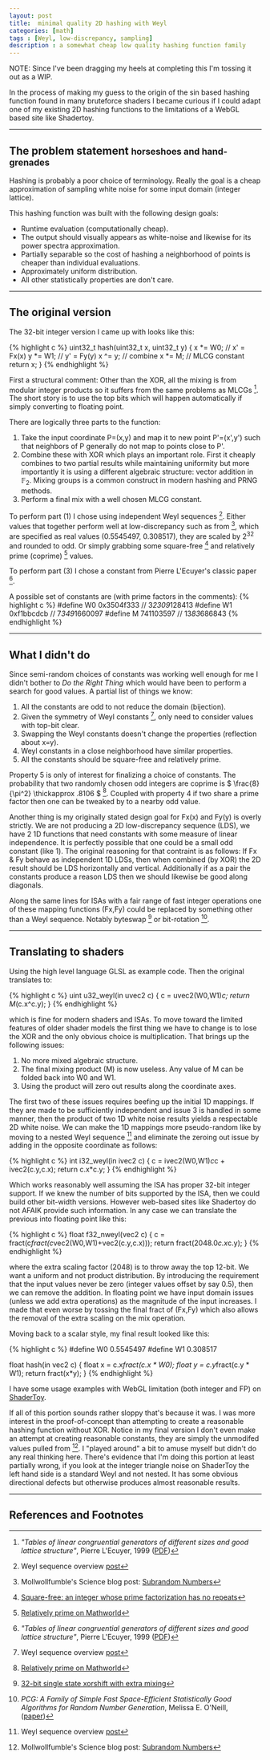 ```yaml
---
layout: post
title:  minimal quality 2D hashing with Weyl
categories: [math]
tags : [Weyl, low-discrepancy, sampling]
description : a somewhat cheap low quality hashing function family
---
```


NOTE: Since I've been dragging my heels at completing this I'm tossing it out as a WIP.

In the process of making my guess to the origin of the sin based hashing function found in many bruteforce shaders I became curious if I could adapt one of my existing 2D hashing functions to the limitations of a WebGL based site like Shadertoy.

------

The problem statement <small>horseshoes and hand-grenades</small>
------

Hashing is probably a poor choice of terminology.  Really the goal is a cheap approximation of sampling white noise for some input domain (integer lattice).

This hashing function was built with the following design goals:

* Runtime evaluation (computationally cheap).
* The output should visually appears as white-noise and likewise for its power spectra approximation.
* Partially separable so the cost of hashing a neighborhood of points is cheaper than individual evaluations.
* Approximately uniform distribution.
* All other statistically properties are don't care.

------


The original version
------

The 32-bit integer version I came up with looks like this:

{% highlight c %}
uint32_t hash(uint32_t x, uint32_t y)
{
  x *= W0;   // x' = Fx(x)
  y *= W1;   // y' = Fy(y)
  x ^= y;    // combine
  x *= M;    // MLCG constant
  return x;
}
{% endhighlight %}

First a structural comment:
Other than the XOR, all the mixing is from modular integer products so it suffers from the same problems as MLCGs [^3]. The short story is to use the top bits which will happen automatically if simply converting to floating point.

There are logically three parts to the function:

1. Take the input coordinate P=(x,y) and map it to new point P'=(x',y') such that neighbors of P generally do not map to points close to P'.
2. Combine these with XOR which plays an important role.  First it cheaply combines to two partial results while maintaining uniformity but more importantly it is using a different algebraic structure: vector addition in $\mathbb{F}_2$. Mixing groups is a common construct in modern hashing and PRNG methods.
3. Perform a final mix with a well chosen MLCG constant.

To perform part (1) I chose using independent Weyl sequences [^1].  Either values that together perform well at low-discrepancy such as from [^2], which are specified as real values (0.5545497, 0.308517), they are scaled by 2<sup>32</sup> and rounded to odd.  Or simply grabbing some square-free [^4] and relatively prime (coprime) [^5] values.

To perform part (3) I chose a constant from Pierre L'Ecuyer's classic paper [^3].

A possible set of constants are (with prime factors in the comments):
{% highlight c %}
#define W0 0x3504f333   // 3*2309*128413 
#define W1 0xf1bbcdcb   // 7*349*1660097 
#define M  741103597    // 13*83*686843
{% endhighlight %}


------


What I didn't do <small></small>
------

Since semi-random choices of constants was working well enough for me I didn't bother to *Do the Right Thing* which would have been to perform a search for good values.  A partial list of things we know:

1. All the constants are odd to not reduce the domain (bijection).
2. Given the symmetry of Weyl constants [^1], only need to consider values with top-bit clear.
3. Swapping the Weyl constants doesn't change the properties (reflection about x=y).
4. Weyl constants in a close neighborhood have similar properties.
5. All the constants should be square-free and relatively prime.

Property 5 is only of interest for finalizing a choice of constants.  The probability that two randomly chosen odd integers are coprime is $ \frac{8}{\pi^2} \thickapprox .8106 $ [^5].  Coupled with property 4 if two share a prime factor then one can be tweaked by to a nearby odd value.

Another thing is my originally stated design goal for Fx(x) and Fy(y) is overly strictly.  We are not producing a 2D low-discrepancy sequence (LDS), we have 2 1D functions that need constants with some measure of linear independence.  It is perfectly possible that one could be a small odd constant (like 1).  The original reasoning for that contraint is as follows:  If Fx & Fy behave as independent 1D LDSs, then when combined (by XOR) the 2D result should be LDS horizontally and vertical.  Additionally if as a pair the constants produce a reason LDS then we should likewise be good along diagonals.

Along the same lines for ISAs with a fair range of fast integer operations one of these mapping functions (Fx,Fy) could be replaced by something other than a Weyl sequence.  Notably byteswap [^6] or bit-rotation [^7].

------

Translating to shaders <small></small>
------

Using the high level language GLSL as example code.  Then the original translates to:

{% highlight c %}
uint u32_weyl(in uvec2 c) { c = uvec2(W0,W1)*c; return M*(c.x^c.y); }
{% endhighlight %}

which is fine for modern shaders and ISAs.  To move toward the limited features of older shader models the first thing we have to change is to lose the XOR and the only obvious choice is multiplication.  That brings up the following issues:

1. No more mixed algebraic structure.
2. The final mixing product (M) is now useless.  Any value of M can be folded back into W0 and W1.
3. Using the product will zero out results along the coordinate axes.

The first two of these issues requires beefing up the initial 1D mappings.  If they are made to be sufficiently independent and issue 3 is handled in some manner, then the product of two 1D white noise results yields a respectable 2D white noise.  We can make the 1D mappings more pseudo-random like by moving to a nested Weyl sequence [^1] and eliminate the zeroing out issue by adding in the opposite coordinate as follows:

{% highlight c %}
int i32_weyl(in ivec2 c)
{
  c = ivec2(W0,W1)*c*c + ivec2(c.y,c.x);
  return c.x*c.y;
}
{% endhighlight %}

Which works reasonably well assuming the ISA has proper 32-bit integer support. If we knew the number of bits supported by the ISA, then we could build other bit-width versions.  However web-based sites like Shadertoy do not AFAIK provide such information.  In any case we can translate the previous into floating point like this:

{% highlight c %}
float f32_nweyl(vec2 c)
{
  c = fract(c*fract(c*vec2(W0,W1)+vec2(c.y,c.x)));
  return fract(2048.0*c.x*c.y); }
{% endhighlight %}

where the extra scaling factor (2048) is to throw away the top 12-bit. We want a uniform and not product distribution. By introducing the requirement that the input values never be zero (integer values offset by say 0.5), then we can remove the addition.  In floating point we have input domain issues (unless we add extra operations) as the magnitude of the input increases.  I made that even worse by tossing the final fract of (Fx,Fy) which also allows the removal of the extra scaling on the mix operation.

Moving back to a scalar style, my final result looked like this:

{% highlight c %}
#define W0 0.5545497
#define W1 0.308517

float hash(in vec2 c)
{
  float x = c.x*fract(c.x * W0);
  float y = c.y*fract(c.y * W1);
  return fract(x*y);
}
{% endhighlight %}

I have some usage examples with WebGL limitation (both integer and FP) on [ShaderToy](https://www.shadertoy.com/user/MBR).

If all of this portion sounds rather sloppy that's because it was.  I was more interest in the proof-of-concept than attempting to create a reasonable hashing function without XOR.  Notice in my final version I don't even make an attempt at creating reasonable constants, they are simply the unmodifed values pulled from [^2].  I "played around" a bit to amuse myself but didn't do any real thinking here.  There's evidence that I'm doing this portion at least partially wrong, if you look at the integer triangle noise on ShaderToy the left hand side is a standard Weyl and not nested.  It has some obvious directional defects but otherwise produces almost reasonable results.

------

References and Footnotes
------

[^1]: Weyl sequence overview [post]({{site.base}}/math/2016/02/24/weyl.html)

[^2]: Mollwollfumble's Science blog post: [Subrandom Numbers](http://mollwollfumble.blogspot.fr/2011/03/subrandom-numbers.html)

[^3]: *"Tables of linear congruential generators of different sizes and good lattice structure"*, Pierre L'Ecuyer, 1999 ([PDF](http://www.ams.org/journals/mcom/1999-68-225/S0025-5718-99-00996-5/S0025-5718-99-00996-5.pdf))

[^4]: [Square-free: an integer whose prime factorization has no repeats](http://mathworld.wolfram.com/Squarefree.html)

[^5]: [Relatively prime on Mathworld](http://mathworld.wolfram.com/RelativelyPrime.html)

[^6]: [32-bit single state xorshift with extra mixing](http://gist.github.com/Marc-B-Reynolds/82bcd9bd016246787c95)

[^7]: *PCG: A Family of Simple Fast Space-Efficient Statistically Good Algorithms for Random Number Generation*, Melissa E. O'Neill, ([paper](http://www.pcg-random.org/paper.html))